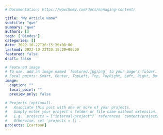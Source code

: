 ```yaml
---
# Documentation: https://wowchemy.com/docs/managing-content/

title: "My Article Name"
subtitle: "qwe"
summary: "qwe"
authors: []
tags: ['Diodes']
categories: []
date: 2022-10-22T20:15:20+08:00
lastmod: 2022-10-22T20:15:20+08:00
featured: false
draft: false

# Featured image
# To use, add an image named `featured.jpg/png` to your page's folder.
# Focal points: Smart, Center, TopLeft, Top, TopRight, Left, Right, BottomLeft, Bottom, BottomRight.
image:
  caption: ""
  focal_point: ""
  preview_only: false

# Projects (optional).
#   Associate this post with one or more of your projects.
#   Simply enter your project's folder or file name without extension.
#   E.g. `projects = ["internal-project"]` references `content/project/deep-learning/index.md`.
#   Otherwise, set `projects = []`.
projects: [cartoon]
---
```

